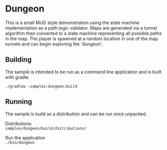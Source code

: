 # Dungeon
This is a small MUD style demonstration using the state machine implementation as a path logic validator.
Maps are generated via a tunnel algorithm then converted to a state machine representing all possible paths in the map.
The player is spawned at a random location in one of the map tunnels and can begin exploring the 'dungeon'.

## Building
The sample is intended to be run as a command line application and is built with gradle.

`./gradlew :samples:dungeon:build`

## Running
The sample is build as a distribution and can be run once unpacked.

Distributions  
`samples/dungeon/build/distributions/`

Run the application  
`./bin/dungeon`